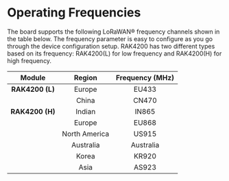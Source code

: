 # Operating Frequencies

The board supports the following LoRaWAN® frequency channels shown in the table below. The frequency parameter is easy to configure as you go through the device configuration setup. RAK4200 has two different types based on its frequency: RAK4200(L) for low frequency and RAK4200(H) for high frequency.

|**Module**|**Region**|**Frequency** **(MHz)**|
|:---:|:---:|:---:|
|**RAK4200** **(L)** |Europe|EU433||
||China|CN470|
|**RAK4200** **(H)**|Indian|IN865||
||Europe|EU868|
||North America|US915|
||Australia|Australia|
||Korea|KR920|
||Asia|AS923|
